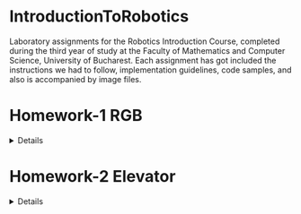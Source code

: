 # IntroductionToRobotics

Laboratory assignments for the Robotics Introduction Course, completed during the third year of study at the Faculty of Mathematics and Computer Science, University of Bucharest. Each assignment has got included the instructions we had to follow, implementation guidelines, code samples, and also is accompanied by image files.


# Homework-1 RGB

<details>
<p><b>Assignment details 🗞️</b></p> 
This assignment focuses on controlling each channel (Red, Green, and Blue) of  an  RGB  LED  using  individual  potentiometers.   By  the  end  of  this  task, we  will  gain  experience  in  interfacing  potentiometers  with  the  Arduino  and controlling RGB LEDs based on the analog readings. <br>
The main components we will use specifically for this task are an RGB led, 3 potentiometers, resistors and as many wires as needed. <br>


<br>
<p><b>Setup of the assignment 📷 </b></p>

![Imagine WhatsApp 2023-10-24 la 22 14 33_be484245](https://github.com/nicoletaiova25/IntroductionToRobotics/assets/148574222/92c4fabb-56cb-4d59-b390-5244c7a50cbb)

<br>

 ### 🎞️ A video showcasting functionality of assignment: [Video](https://youtu.be/oJoWSr1SlDc)

 <br>
 
 ### 💻 The code: [You can find it here](https://github.com/nicoletaiova25/IntroductionToRobotics/blob/main/Homework/sketch_oct23b_copy_20231024232706.ino)
 
</details>

# Homework-2 Elevator
<details>
<p><b>Assignment details 🗞️</b></p> 
This assignment focuses on simulating a 3-floor elevator control system using LEDs, buttons, and a buzzer. <br>
Components 🧰: 💡 4 LEDs, 3 for the floors and 1 for the operational state of the elevator
               🔳 3 buttons, to call the elevator to the desired floor
               🔉 1 buzzer, to let the individual know when the elevator has arrived, the doors are opening and closing
               🪛 as many wires and resistors as needed
<br>
 <b>Tehnical Task</b>
 <details>Design a control system that simulates a 3-floor elevator using the Arduino platform. Here are the specific requirements:
     • LED Indicators: Each of the 3 LEDs should represent one of the 3 floors. The LED corresponding to the current floor should light up.
Additionally, another LED should represent the elevator’s operational state. It should blink when the elevator is moving and remain static when stationary.
     • Buttons: Implement 3 buttons that represent the call buttons from the3 floors. When pressed, the elevator should simulate movement towardsthe floor after a short interval (2-3 seconds).
     • Buzzer: The buzzer should sound briefly during the following scenarios:
                    – Elevator arriving at the desired floor (something resembling a ”cling”).
                    – Elevator doors closing and movement (pro tip: split them into 2 different sounds)
     • State Change & Timers: If the elevator is already at the desired floor, pressing the button for that floor should have no effect. Otherwise, after a button press, the elevator should ”wait for the doors to close” and then ”move” to the corresponding floor. If the elevator is in movement, it should either do nothing or it should stack its decision (get to the first
programmed floor, open the doors, wait, close them and then go to the next desired floor).
    • Debounce: Remember to implement debounce for the buttons to avoid unintentional repeated button presses.</details>
<br>
<p><b>Setup of the assignment 📷 </b></p>

![elv1](https://github.com/nicoletaiova25/IntroductionToRobotics/assets/148574222/0e9abe97-24fb-41d3-8fbf-baefbb4b64d0)

![elv2](https://github.com/nicoletaiova25/IntroductionToRobotics/assets/148574222/eb3093d3-a9a3-4971-b545-1cdf62830541)

<br>

 ### 🎞️ A video showcasting functionality of assignment: [Video](https://youtube.com/shorts/g3ytp2m51iY?feature=share)

 <br>
 
 ### 💻 The code: [You can find it here](https://github.com/nicoletaiova25/IntroductionToRobotics/blob/main/Homework/sketch_oct23b_copy_20231024232706.ino)
 
</details>



